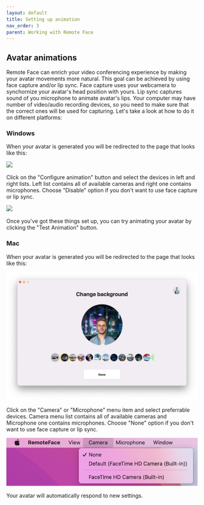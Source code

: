 ```yaml
---
layout: default
title: Setting up animation
nav_order: 3
parent: Working with Remote Face
---
```


## [](#header-2)Avatar animations

Remote Face can enrich your video conferencing experience by making your avatar movements more natural. This goal can be achieved by using face capture and/or lip sync. Face capture uses your webcamera to synchornize your avatar's head position with yours. Lip sync captures sound of you microphone to animate avatar's lips. Your computer may have number of video/audio recording devices, so you need to make sure that the correct ones will be used for capturing. Let's take a look at how to do it on different platforms:

### [](#header-3)Windows

When your avatar is generated you will be redirected to the page that looks like this:

![](assets/img/anim_1.png)

Click on the "Configure animation" button and select the devices in left and right lists. Left list contains all of available cameras and right one contains microphones. Choose "Disable" option if you don't want to use face capture or lip sync.

![](assets/img/anim_2.png)

Once you've got these things set up, you can try animating your avatar by clicking the "Test Animation" button.

### [](#header-3)Mac

When your avatar is generated you will be redirected to the page that looks like this:

![](assets/img/mac/anim_1.png)

Click on the "Camera" or "Microphone" menu item and select preferrable devices. Camera menu list contains all of available cameras and Microphone one contains microphones. Choose "None" option if you don't want to use face capture or lip sync.

![](assets/img/mac/anim_2.png)

Your avatar will automatically respond to new settings.
